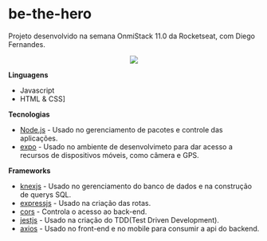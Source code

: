 # be-the-hero
Projeto desenvolvido na semana OnmiStack 11.0 da Rocketseat, com Diego Fernandes.

<p align="center">
  <img src="presentation.gif">
</p>

**Linguagens**
* Javascript
* HTML & CSS]

**Tecnologias**
* [Node.js](https://nodejs.org/) - Usado no gerenciamento de pacotes e controle das aplicações.
* [expo](https://expo.io/) - Usado no ambiente de desenvolvimeto para dar acesso a recursos de dispositivos móveis, como câmera e GPS.

**Frameworks**
 * [knexjs](http://knexjs.org/) - Usado no gerenciamento do banco de dados e na construção de querys SQL.
 * [expressjs](https://expressjs.com/) - Usado na criação das rotas. 
 * [cors](https://www.npmjs.com/package/cors) - Controla o acesso ao back-end. 
 * [jestjs](https://jestjs.io/en/) - Usado na criação do TDD(Test Driven Development).
 * [axios](https://www.npmjs.com/package/axios) - Usado no front-end e no mobile para consumir a api do backend.
 
 
